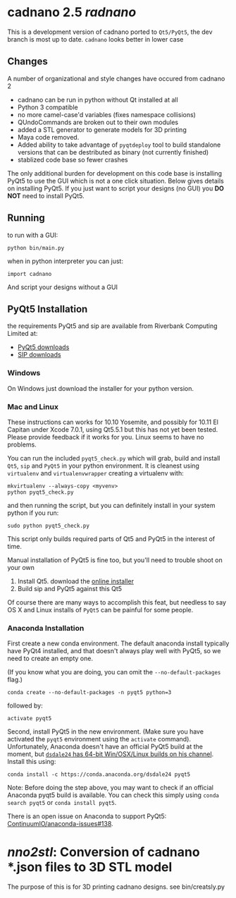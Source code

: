 # cadnano 2.5  *radnano*
This is a development version of cadnano ported to `Qt5/PyQt5`,
the dev branch is most up to date.  `cadnano` looks better in lower case

## Changes
A number of organizational and style changes have occured from cadnano 2

* cadnano can be run in python without Qt installed at all
* Python 3 compatible
* no more camel-case'd variables (fixes namespace collisions)
* QUndoCommands are broken out to their own modules
* added a STL generator to generate models for 3D printing
* Maya code removed.
* Added ability to take advantage of `pyqtdeploy` tool to build standalone
versions that can be destributed as binary (not currently finished)
* stablized code base so fewer crashes

The only additional burden for development on this code base is installing PyQt5
to use the GUI which is not a one click situation.  Below gives details on
installing PyQt5.  If you just want to script your designs (no GUI) you
**DO NOT** need to install PyQt5.

## Running

to run with a GUI:

    python bin/main.py

when in python interpreter you can just:

    import cadnano

And script your designs without a GUI

## PyQt5 Installation

the requirements PyQt5 and sip are available from Riverbank Computing Limited at:

* [PyQt5 downloads](http://www.riverbankcomputing.com/software/pyqt/download5)
* [SIP downloads](http://www.riverbankcomputing.com/software/sip/download)

### Windows

On Windows just download the installer for your python version.

### Mac and Linux

These instructions can works for 10.10 Yosemite, and possibly for 10.11 El Capitan under Xcode 7.0.1, using Qt5.5.1 but this has not yet been tested.  Please provide feedback if it works for you. Linux seems to have no problems.

You can run the included `pyqt5_check.py` which will grab, build and install
`Qt5`, `sip` and `PyQt5` in your python environment.  It is cleanest using
`virtualenv` and `virtualenvwrapper` creating a virtualenv with:

    mkvirtualenv --always-copy <myvenv>
    python pyqt5_check.py

and then running the script, but you can definitely install in your system
python if you run:

    sudo python pyqt5_check.py

This script only builds required parts of Qt5 and PyQt5 in the interest of time.

Manual installation of PyQt5 is fine too, but you'll need to trouble shoot on
your own

1.  Install Qt5. download the [online installer](http://www.qt.io/download-open-source/)
2.  Build sip and PyQt5 against this Qt5

Of course there are many ways to accomplish this feat, but needless to say
OS X and Linux installs of `PyQt5` can be painful for some people.

### Anaconda Installation

First create a new conda environment. The default anaconda install typically
have PyQt4 installed, and that doesn't always play well with PyQt5, so we need
to create an empty one.

(If you know what you are doing, you can omit the `--no-default-packages` flag.)

    conda create --no-default-packages -n pyqt5 python=3

followed by:

    activate pyqt5

Second, install PyQt5 in the new environment. (Make sure you have activated
the `pyqt5` environment using the `activate` command). Unfortunately, Anaconda
doesn't have an official PyQt5 build at the moment, but [`dsdale24` has 64-bit Win/OSX/Linux builds on his channel](https://anaconda.org/dsdale24/pyqt5).
Install this using:

    conda install -c https://conda.anaconda.org/dsdale24 pyqt5

Note: Before doing the step above, you may want to check if an official
Anaconda pyqt5 build is available. You can check this simply using `conda search
pyqt5` or `conda install pyqt5`.

There is an open issue on Anaconda to support PyQt5: [ContinuumIO/anaconda-issues#138](https://github.com/ContinuumIO/anaconda-issues/issues/138).

# *nno2stl*: Conversion of cadnano *.json files to 3D STL model

The purpose of this is for 3D printing cadnano designs.  see bin/creatsly.py
